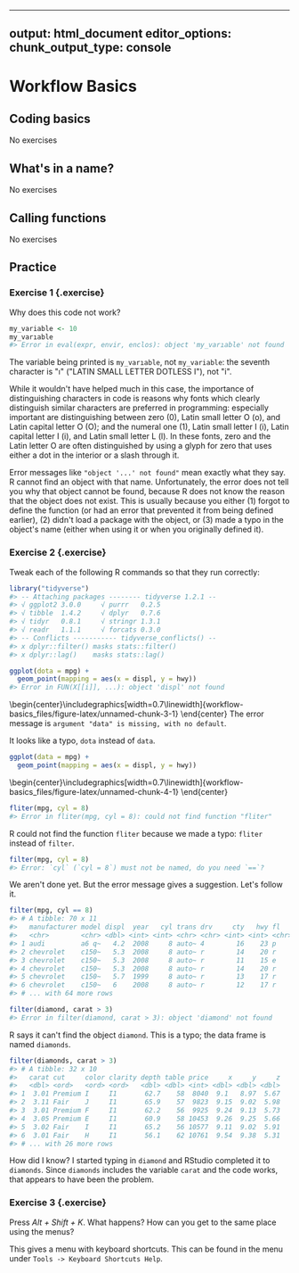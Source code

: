 
---
output: html_document
editor_options:
  chunk_output_type: console
---
# Workflow Basics

## Coding basics

No exercises

## What's in a name?

No exercises

## Calling functions

No exercises

## Practice

### Exercise 1 {.exercise}


Why does this code not work?

```r
my_variable <- 10
my_varıable
#> Error in eval(expr, envir, enclos): object 'my_varıable' not found
```


The variable being printed is `my_varıable`, not `my_variable`:
the seventh character is "ı" ("LATIN SMALL LETTER DOTLESS I"), not "i".

While it wouldn't have helped much in this case, the importance of
distinguishing characters in code is reasons why fonts which clearly
distinguish similar characters are preferred in programming: especially
important are distinguishing between zero (0), Latin small letter O (o), and
Latin capital letter O (O); and the numeral one (1), Latin small letter I (i),
Latin capital letter I (i), and Latin small letter L (l). In these fonts, zero
and the Latin letter O are often distinguished by using a glyph for zero that
uses either a dot in the interior or a slash through it.

Error messages like `"object '...' not found"` mean exactly what they say. R
cannot find an object with that name.  Unfortunately, the error does not tell
you why that object cannot be found, because R does not know the reason that
the object does not exist. This is usually because you either (1) forgot to
define the function (or had an error that prevented it from being defined
earlier), (2) didn't load a package with the object, or (3) made a typo in the
object's name (either when using it or when you originally defined it).

### Exercise 2 {.exercise}


Tweak each of the following R commands so that they run correctly:



```r
library("tidyverse")
#> -- Attaching packages -------- tidyverse 1.2.1 --
#> √ ggplot2 3.0.0     √ purrr   0.2.5
#> √ tibble  1.4.2     √ dplyr   0.7.6
#> √ tidyr   0.8.1     √ stringr 1.3.1
#> √ readr   1.1.1     √ forcats 0.3.0
#> -- Conflicts ----------- tidyverse_conflicts() --
#> x dplyr::filter() masks stats::filter()
#> x dplyr::lag()    masks stats::lag()

ggplot(dota = mpg) +
  geom_point(mapping = aes(x = displ, y = hwy))
#> Error in FUN(X[[i]], ...): object 'displ' not found
```



\begin{center}\includegraphics[width=0.7\linewidth]{workflow-basics_files/figure-latex/unnamed-chunk-3-1} \end{center}
The error message is `argument "data" is missing, with no default`.

It looks like a typo, `dota` instead of `data`.

```r
ggplot(data = mpg) +
  geom_point(mapping = aes(x = displ, y = hwy))
```



\begin{center}\includegraphics[width=0.7\linewidth]{workflow-basics_files/figure-latex/unnamed-chunk-4-1} \end{center}


```r
fliter(mpg, cyl = 8)
#> Error in fliter(mpg, cyl = 8): could not find function "fliter"
```

R could not find the function `fliter` because we made a typo: `fliter` instead of `filter`.


```r
filter(mpg, cyl = 8)
#> Error: `cyl` (`cyl = 8`) must not be named, do you need `==`?
```

We aren't done yet. But the error message gives a suggestion. Let's follow it.


```r
filter(mpg, cyl == 8)
#> # A tibble: 70 x 11
#>   manufacturer model displ  year   cyl trans drv     cty   hwy fl    class
#>   <chr>        <chr> <dbl> <int> <int> <chr> <chr> <int> <int> <chr> <chr>
#> 1 audi         a6 q~   4.2  2008     8 auto~ 4        16    23 p     mids~
#> 2 chevrolet    c150~   5.3  2008     8 auto~ r        14    20 r     suv  
#> 3 chevrolet    c150~   5.3  2008     8 auto~ r        11    15 e     suv  
#> 4 chevrolet    c150~   5.3  2008     8 auto~ r        14    20 r     suv  
#> 5 chevrolet    c150~   5.7  1999     8 auto~ r        13    17 r     suv  
#> 6 chevrolet    c150~   6    2008     8 auto~ r        12    17 r     suv  
#> # ... with 64 more rows
```


```r
filter(diamond, carat > 3)
#> Error in filter(diamond, carat > 3): object 'diamond' not found
```

R says it can't find the object `diamond`.
This is a typo; the data frame is named `diamonds`.

```r
filter(diamonds, carat > 3)
#> # A tibble: 32 x 10
#>   carat cut     color clarity depth table price     x     y     z
#>   <dbl> <ord>   <ord> <ord>   <dbl> <dbl> <int> <dbl> <dbl> <dbl>
#> 1  3.01 Premium I     I1       62.7    58  8040  9.1   8.97  5.67
#> 2  3.11 Fair    J     I1       65.9    57  9823  9.15  9.02  5.98
#> 3  3.01 Premium F     I1       62.2    56  9925  9.24  9.13  5.73
#> 4  3.05 Premium E     I1       60.9    58 10453  9.26  9.25  5.66
#> 5  3.02 Fair    I     I1       65.2    56 10577  9.11  9.02  5.91
#> 6  3.01 Fair    H     I1       56.1    62 10761  9.54  9.38  5.31
#> # ... with 26 more rows
```

How did I know? I started typing in `diamond` and RStudio completed it to `diamonds`.
Since `diamonds` includes the variable `carat` and the code works, that appears to have been the problem.

### Exercise 3 {.exercise}


Press *Alt + Shift + K*. What happens? How can you get to the same place using the menus?


This gives a menu with keyboard shortcuts. This can be found in the menu under `Tools -> Keyboard Shortcuts Help`.

